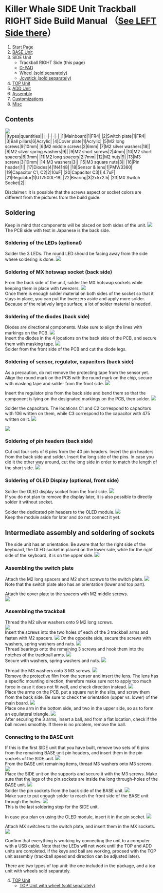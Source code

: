 # Killer Whale SIDE Unit Trackball RIGHT Side Build Manual （[See LEFT Side there](../leftside/3_SIDE_TRACKBALL.md)）

1. [Start Page](../README_EN.md)
2. [BASE Unit](../rightside/2_BASE.md)
3. SIDE Unit
   - Trackball RIGHT Side (this page)
   - [D-PAD](../rightside/3_SIDE_DPAD.md)
   - [Wheel (sold separately)](../rightside/3_SIDE_WHEEL.md)
   - [Joystick (sold separately)](../rightside/3_SIDE_JOYSTICK.md)
4. [TOP Unit](../rightside/4_TOP.md)
5. [ADD Unit](../rightside/5_ADD.md)
6. [Assembly](../rightside/6_ASSEMBLE.md)
7. [Customizations](../rightside/7_CUSTOM.md)
8. [Misc](../rightside/8_MISC.md)

## Contents
![](../img/trackball/IMG_5057.jpg)    
||types|quantities||
|-|-|-|-|
|1|Mainboard|1|FR4|
|2|Switch plate|1|FR4|
|3|Ball pillars|6|Acrylic|
|4|Cover plate|1|Acrylic|
|5|M2 long screws|9|10mm|
|6|M2 middle screws|2|6mm|
|7|M2 silver washers|18||
|8|M2 silver spring washers|9||
|9|M2 short screws|2|4mm|
|10|M2 short spacers|6|3mm|
|11|M2 long spacers|2|7mm|
|12|M2 nuts|9|
|13|M3 screws|3|10mm|
|14|M3 washers|3||
|15|M3 square nuts|3||
|16|Pin header|1||
|17|Diodes|4|1N4148|
|18|Sensor & lens|1|PMW3360|
|19|Capacitor C1, C2|2|10uF|
|20|Capacitor C3|1|4.7uF|
|21|Regulator|1|UT7500L-18|
|22|Bearing|3|2x5x2.5|
|23|MX Switch Socket|2||

Disclaimer: it is possible that the screws aspect or socket colors are different from the pictures from the build guide.



## Soldering
Keep in mind that components will be placed on both sides of the unit.
![](../img/trackball/IMG_5060.jpg)  
The PCB side with text in Japanese is the back side.
### Soldering of the LEDs (optional)  
Solder the 3 LEDs. The round LED should be facing away from the side where soldering is done.
![](../img/trackball/IMG_5063.jpg)  


### Soldering of MX hotswap socket (back side)
From the back side of the unit, solder the MX hotswap sockets while keeping them in place with tweezers.
![](../img/trackball/IMG_6009.jpg)  
Once there is enough solder material on both sides of the socket so that it stays in place, you can put the tweezers aside and apply more solder.
Because of the relatively large surface, a lot of solder material is needed.

### Soldering of the diodes (back side)
Diodes are directional components. Make sure to align the lines with markings on the PCB.
![](../img/trackball/IMG_6012.jpg)  
Insert the diodes in the 4 locations on the back side of the PCB, and secure them with masking tape.
![](../img/trackball/IMG_6016.jpg)  
Solder from the front side of the PCB and cut the diode legs.

### Soldering of sensor, regulator, capacitors (back side)
As a precaution, do not remove the protecting tape from the sensor yet.
Align the round mark on the PCB with the round mark on the chip, secure with masking tape and solder from the front side.
![](../img/trackball/IMG_5084.jpg)  

Insert the regulator pins from the back side and bend them so that the component is lying on the designated markings on the PCB, then solder.
![](../img/trackball/IMG_5091.jpg)  

Solder the capacitors. The locations C1 and C2 correspond to capacitors with 106 written on them, while C3 correspond to the capacitor with 475 written on it.
![](../img/trackball/IMG_7074.jpg)  
 
![](../img/trackball/IMG_5096.jpg)  


### Soldering of pin headers (back side)
Cut out four sets of 6 pins from the 40 pin headers. Insert the pin headers from the back side and solder.
Insert the long side of the pins. In case you did it the other way around, cut the long side in order to match the length of the short side.
![](../img/trackball/IMG_5107.jpg)  

### Soldering of OLED Display (optional, front side)
Solder the OLED display socket from the front side.
![](../img/trackball/IMG_5109.jpg)  
If you do not plan to remove the display later, it is also possible to directly solder it without socket.

Solder the dedicated pin headers to the OLED module.
![](../img/trackball/IMG_5116.jpg)  
Keep the module aside for later and do not connect it yet.

## Intermediate assembly and soldering of sockets
The side unit has an orientation. Be aware that for the right side of the keyboard, the OLED socket in placed on the lower side, while for the right side of the keyboard, it is on the upper side.
![](../img/trackball/IMG_5117.jpg)  

### Assembling the switch plate
Attach the M2 long spacers and M2 short screws to the switch plate.
![](../img/trackball/IMG_5126.jpg)  
Note that the switch plate also has an orientation (lower and top part).
  
Attach the cover plate to the spacers with M2 middle screws.  
![](../img/trackball/IMG_5127.jpg)  

### Assembling the trackball

Thread the M2 silver washers onto 9 M2 long screws.  
![](../img/trackball/IMG_5130.jpg)  
Insert the screws into the two holes of each of the 3 trackball arms and fasten with M2 spacers. 
![](../img/trackball/IMG_5134.jpg)
On the opposite side, secure the screws with washers, spring washers and nuts.
![](../img/trackball/IMG_5137.jpg)  
Thread bearings onto the remaining 3 screws and hook them into the notches of the trackball arms.
![](../img/trackball/IMG_5142.jpg)  
Secure with washers, spring washers and nuts.
![](../img/trackball/IMG_5147.jpg)  

Thread the M3 washers onto 3 M3 screws. 
![](../img/trackball/IMG_5149.jpg)  
Remove the protective film from the sensor and insert the lens. The lens has a specific mounting direction, therefore make sure not to apply too much force in case it does not fit well, and check direction instead.
![](../img/trackball/IMG_5156.jpg)  
Place the arms on the PCB, put a square nut in the slits, and screw them from the back side.
Be sure to check the orientation (upper vs. lower) of the main board.
![](../img/trackball/IMG_5157.jpg)  
Place one arm in the bottom side, and two in the upper side, so as to form an equilateral triangle.
![](../img/trackball/IMG_5159.jpg)  
After securing the 3 arms, insert a ball, and from a flat location, check if the ball moves smoothly. If there is no problem, remove the ball.

### Connecting to the BASE unit
If this is the first SIDE unit that you have built, remove two sets of 6 pins from the remaining BASE unit pin headers, and insert them in the pin sockets of the SIDE unit.
![](../img/trackball/IMG_5167.jpg)  
From the BASE unit remaining items, thread M3 washers onto M3 screws.  
![](../img/trackball/IMG_5169.jpg)  
Place the SIDE unit on the supports and secure it with the M3 screws. Make sure that the legs of the pin sockets are inside the long through-holes of the BASE unit.
![](../img/trackball/IMG_5177.jpg)  
Solder the pin sockets from the back side of the BASE unit.
![](../img/trackball/IMG_5180.jpg)  
Make sure to put enough solder to reach the front side of the BASE unit through the holes.
![](../img/trackball/IMG_5184.jpg)  
This is the last soldering step for the SIDE unit.

In case you plan on using the OLED module, insert it in the pin socket.
![](../img/trackball/IMG_5190.jpg) 

Attach MX switches to the switch plate, and insert them in the MX sockets. 
![](../img/trackball/IMG_5193.jpg) 

Confirm that everything is working by connecting the unit to a computer with a USB cable. Note that the LEDs will not work until the TOP and ADD units are completed.
If the keys and ball are working, proceed with the TOP unit assembly (trackball speed and direction can be adjusted later).

There are two types of top unit: the one included in the package, and a top unit with wheels sold separately.
  
4. [TOP Unit](../rightside/4_TOP.md)
   - [TOP Unit with wheel (sold separately)](../rightside/4_TOP_WHEEL.md)
